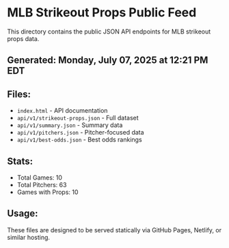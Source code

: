 # MLB Strikeout Props Public Feed

This directory contains the public JSON API endpoints for MLB strikeout props data.

## Generated: Monday, July 07, 2025 at 12:21 PM EDT

## Files:
- `index.html` - API documentation
- `api/v1/strikeout-props.json` - Full dataset
- `api/v1/summary.json` - Summary data
- `api/v1/pitchers.json` - Pitcher-focused data  
- `api/v1/best-odds.json` - Best odds rankings

## Stats:
- Total Games: 10
- Total Pitchers: 63
- Games with Props: 10

## Usage:
These files are designed to be served statically via GitHub Pages, Netlify, or similar hosting.
